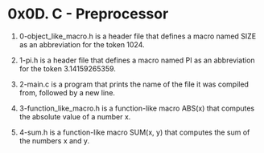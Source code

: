 # 0x0D. C - Preprocessor

1. 0-object_like_macro.h is a header file that defines a macro named SIZE as an abbreviation for the token 1024.

2. 1-pi.h is a header file that defines a macro named PI as an abbreviation for the token 3.14159265359.

3. 2-main.c is a program that prints the name of the file it was compiled from, followed by a new line.

4. 3-function_like_macro.h is a function-like macro ABS(x) that computes the absolute value of a number x.

5. 4-sum.h is a function-like macro SUM(x, y) that computes the sum of the numbers x and y.

